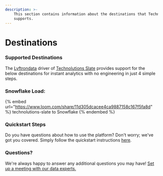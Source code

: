```yaml
---
description: >-
    This section contains information about the destinations that Technolutions Slate
    supports.
---
```


# Destinations

### Supported Destinations

The [Lyftrondata](https://www.lyftrondata.com/) driver of [Technolutions Slate](https://www.lyftrondata.com/integration/technolutions-slate/) provides support for the below destinations for instant analytics with no engineering in just 4 simple steps.

### Snowflake Load:

{% embed url="https://www.loom.com/share/11d305dcacee4ca9887158c167f5fa8d" %}
technolutions-slate to Snowflake
{% endembed %}

### Quickstart Steps

Do you have questions about how to use the platform? Don't worry; we've got you covered. Simply follow the quickstart instructions [here](../../../quickstart-steps.md).

### Questions? <a href="#questions" id="questions"></a>

We're always happy to answer any additional questions you may have! [Set up a meeting with our data experts.](https://www.lyftrondata.com/book-a-meeting/)
